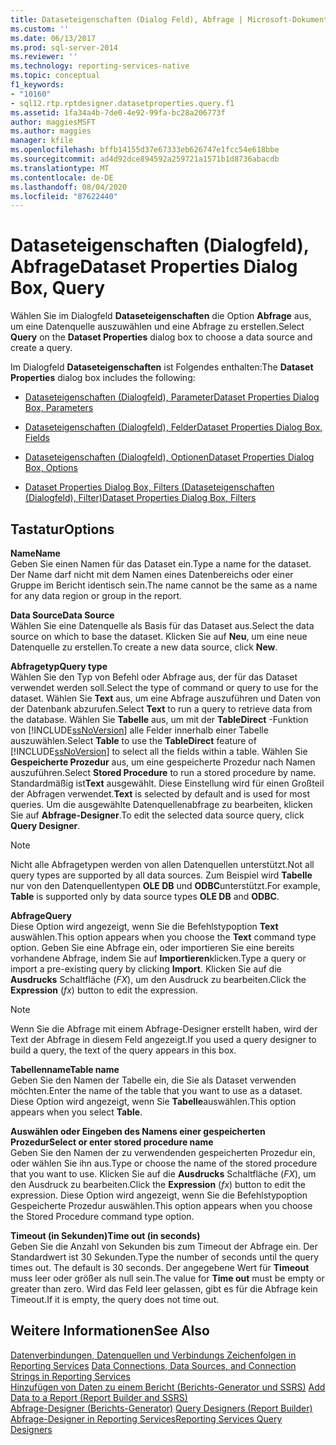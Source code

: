```yaml
---
title: Dataseteigenschaften (Dialog Feld), Abfrage | Microsoft-Dokumentation
ms.custom: ''
ms.date: 06/13/2017
ms.prod: sql-server-2014
ms.reviewer: ''
ms.technology: reporting-services-native
ms.topic: conceptual
f1_keywords:
- "10160"
- sql12.rtp.rptdesigner.datasetproperties.query.f1
ms.assetid: 1fa34a4b-7de0-4e92-99fa-bc28a206773f
author: maggiesMSFT
ms.author: maggies
manager: kfile
ms.openlocfilehash: bffb14155d37e67333eb626747e1fcc54e618bbe
ms.sourcegitcommit: ad4d92dce894592a259721a1571b1d8736abacdb
ms.translationtype: MT
ms.contentlocale: de-DE
ms.lasthandoff: 08/04/2020
ms.locfileid: "87622440"
---
```

# <a name="dataset-properties-dialog-box-query"></a><span data-ttu-id="6cd63-102">Dataseteigenschaften (Dialogfeld), Abfrage</span><span class="sxs-lookup"><span data-stu-id="6cd63-102">Dataset Properties Dialog Box, Query</span></span>
  <span data-ttu-id="6cd63-103">Wählen Sie im Dialogfeld **Dataseteigenschaften** die Option **Abfrage** aus, um eine Datenquelle auszuwählen und eine Abfrage zu erstellen.</span><span class="sxs-lookup"><span data-stu-id="6cd63-103">Select **Query** on the **Dataset Properties** dialog box to choose a data source and create a query.</span></span>  
  
 <span data-ttu-id="6cd63-104">Im Dialogfeld **Dataseteigenschaften** ist Folgendes enthalten:</span><span class="sxs-lookup"><span data-stu-id="6cd63-104">The **Dataset Properties** dialog box includes the following:</span></span>  
  
-   [<span data-ttu-id="6cd63-105">Dataseteigenschaften (Dialogfeld), Parameter</span><span class="sxs-lookup"><span data-stu-id="6cd63-105">Dataset Properties Dialog Box, Parameters</span></span>](report-data/dataset-properties-dialog-box-parameters.md)  
  
-   [<span data-ttu-id="6cd63-106">Dataseteigenschaften (Dialogfeld), Felder</span><span class="sxs-lookup"><span data-stu-id="6cd63-106">Dataset Properties Dialog Box, Fields</span></span>](../../2014/reporting-services/dataset-properties-dialog-box-fields.md)  
  
-   [<span data-ttu-id="6cd63-107">Dataseteigenschaften (Dialogfeld), Optionen</span><span class="sxs-lookup"><span data-stu-id="6cd63-107">Dataset Properties Dialog Box, Options</span></span>](../../2014/reporting-services/dataset-properties-dialog-box-options.md)  
  
-   [<span data-ttu-id="6cd63-108">Dataset Properties Dialog Box, Filters (Dataseteigenschaften (Dialogfeld), Filter)</span><span class="sxs-lookup"><span data-stu-id="6cd63-108">Dataset Properties Dialog Box, Filters</span></span>](report-data/dataset-properties-dialog-box-filters.md)  
  
## <a name="options"></a><span data-ttu-id="6cd63-109">Tastatur</span><span class="sxs-lookup"><span data-stu-id="6cd63-109">Options</span></span>  
 <span data-ttu-id="6cd63-110">**Name**</span><span class="sxs-lookup"><span data-stu-id="6cd63-110">**Name**</span></span>  
 <span data-ttu-id="6cd63-111">Geben Sie einen Namen für das Dataset ein.</span><span class="sxs-lookup"><span data-stu-id="6cd63-111">Type a name for the dataset.</span></span> <span data-ttu-id="6cd63-112">Der Name darf nicht mit dem Namen eines Datenbereichs oder einer Gruppe im Bericht identisch sein.</span><span class="sxs-lookup"><span data-stu-id="6cd63-112">The name cannot be the same as a name for any data region or group in the report.</span></span>  
  
 <span data-ttu-id="6cd63-113">**Data Source**</span><span class="sxs-lookup"><span data-stu-id="6cd63-113">**Data Source**</span></span>  
 <span data-ttu-id="6cd63-114">Wählen Sie eine Datenquelle als Basis für das Dataset aus.</span><span class="sxs-lookup"><span data-stu-id="6cd63-114">Select the data source on which to base the dataset.</span></span> <span data-ttu-id="6cd63-115">Klicken Sie auf **Neu**, um eine neue Datenquelle zu erstellen.</span><span class="sxs-lookup"><span data-stu-id="6cd63-115">To create a new data source, click **New**.</span></span>  
  
 <span data-ttu-id="6cd63-116">**Abfragetyp**</span><span class="sxs-lookup"><span data-stu-id="6cd63-116">**Query type**</span></span>  
 <span data-ttu-id="6cd63-117">Wählen Sie den Typ von Befehl oder Abfrage aus, der für das Dataset verwendet werden soll.</span><span class="sxs-lookup"><span data-stu-id="6cd63-117">Select the type of command or query to use for the dataset.</span></span> <span data-ttu-id="6cd63-118">Wählen Sie **Text** aus, um eine Abfrage auszuführen und Daten von der Datenbank abzurufen.</span><span class="sxs-lookup"><span data-stu-id="6cd63-118">Select **Text** to run a query to retrieve data from the database.</span></span> <span data-ttu-id="6cd63-119">Wählen Sie **Tabelle** aus, um mit der **TableDirect** -Funktion von [!INCLUDE[ssNoVersion](../includes/ssnoversion-md.md)] alle Felder innerhalb einer Tabelle auszuwählen.</span><span class="sxs-lookup"><span data-stu-id="6cd63-119">Select **Table** to use the **TableDirect** feature of [!INCLUDE[ssNoVersion](../includes/ssnoversion-md.md)] to select all the fields within a table.</span></span> <span data-ttu-id="6cd63-120">Wählen Sie **Gespeicherte Prozedur** aus, um eine gespeicherte Prozedur nach Namen auszuführen.</span><span class="sxs-lookup"><span data-stu-id="6cd63-120">Select **Stored Procedure** to run a stored procedure by name.</span></span> <span data-ttu-id="6cd63-121">Standardmäßig ist**Text** ausgewählt. Diese Einstellung wird für einen Großteil der Abfragen verwendet.</span><span class="sxs-lookup"><span data-stu-id="6cd63-121">**Text** is selected by default and is used for most queries.</span></span> <span data-ttu-id="6cd63-122">Um die ausgewählte Datenquellenabfrage zu bearbeiten, klicken Sie auf **Abfrage-Designer**.</span><span class="sxs-lookup"><span data-stu-id="6cd63-122">To edit the selected data source query, click **Query Designer**.</span></span>  
  
> [!NOTE]  
>  <span data-ttu-id="6cd63-123">Nicht alle Abfragetypen werden von allen Datenquellen unterstützt.</span><span class="sxs-lookup"><span data-stu-id="6cd63-123">Not all query types are supported by all data sources.</span></span> <span data-ttu-id="6cd63-124">Zum Beispiel wird **Tabelle** nur von den Datenquellentypen **OLE DB** und **ODBC**unterstützt.</span><span class="sxs-lookup"><span data-stu-id="6cd63-124">For example, **Table** is supported only by data source types **OLE DB** and **ODBC**.</span></span>  
  
 <span data-ttu-id="6cd63-125">**Abfrage**</span><span class="sxs-lookup"><span data-stu-id="6cd63-125">**Query**</span></span>  
 <span data-ttu-id="6cd63-126">Diese Option wird angezeigt, wenn Sie die Befehlstypoption **Text** auswählen.</span><span class="sxs-lookup"><span data-stu-id="6cd63-126">This option appears when you choose the **Text** command type option.</span></span> <span data-ttu-id="6cd63-127">Geben Sie eine Abfrage ein, oder importieren Sie eine bereits vorhandene Abfrage, indem Sie auf **Importieren**klicken.</span><span class="sxs-lookup"><span data-stu-id="6cd63-127">Type a query or import a pre-existing query by clicking **Import**.</span></span> <span data-ttu-id="6cd63-128">Klicken Sie auf die **Ausdrucks** Schaltfläche (*FX*), um den Ausdruck zu bearbeiten.</span><span class="sxs-lookup"><span data-stu-id="6cd63-128">Click the **Expression** (*fx*) button to edit the expression.</span></span>  
  
> [!NOTE]  
>  <span data-ttu-id="6cd63-129">Wenn Sie die Abfrage mit einem Abfrage-Designer erstellt haben, wird der Text der Abfrage in diesem Feld angezeigt.</span><span class="sxs-lookup"><span data-stu-id="6cd63-129">If you used a query designer to build a query, the text of the query appears in this box.</span></span>  
  
 <span data-ttu-id="6cd63-130">**Tabellenname**</span><span class="sxs-lookup"><span data-stu-id="6cd63-130">**Table name**</span></span>  
 <span data-ttu-id="6cd63-131">Geben Sie den Namen der Tabelle ein, die Sie als Dataset verwenden möchten.</span><span class="sxs-lookup"><span data-stu-id="6cd63-131">Enter the name of the table that you want to use as a dataset.</span></span> <span data-ttu-id="6cd63-132">Diese Option wird angezeigt, wenn Sie **Tabelle**auswählen.</span><span class="sxs-lookup"><span data-stu-id="6cd63-132">This option appears when you select **Table**.</span></span>  
  
 <span data-ttu-id="6cd63-133">**Auswählen oder Eingeben des Namens einer gespeicherten Prozedur**</span><span class="sxs-lookup"><span data-stu-id="6cd63-133">**Select or enter stored procedure name**</span></span>  
 <span data-ttu-id="6cd63-134">Geben Sie den Namen der zu verwendenden gespeicherten Prozedur ein, oder wählen Sie ihn aus.</span><span class="sxs-lookup"><span data-stu-id="6cd63-134">Type or choose the name of the stored procedure that you want to use.</span></span> <span data-ttu-id="6cd63-135">Klicken Sie auf die **Ausdrucks** Schaltfläche (*FX*), um den Ausdruck zu bearbeiten.</span><span class="sxs-lookup"><span data-stu-id="6cd63-135">Click the **Expression** (*fx*) button to edit the expression.</span></span> <span data-ttu-id="6cd63-136">Diese Option wird angezeigt, wenn Sie die Befehlstypoption Gespeicherte Prozedur auswählen.</span><span class="sxs-lookup"><span data-stu-id="6cd63-136">This option appears when you choose the Stored Procedure command type option.</span></span>  
  
 <span data-ttu-id="6cd63-137">**Timeout (in Sekunden)**</span><span class="sxs-lookup"><span data-stu-id="6cd63-137">**Time out (in seconds)**</span></span>  
 <span data-ttu-id="6cd63-138">Geben Sie die Anzahl von Sekunden bis zum Timeout der Abfrage ein. Der Standardwert ist 30 Sekunden.</span><span class="sxs-lookup"><span data-stu-id="6cd63-138">Type the number of seconds until the query times out. The default is 30 seconds.</span></span> <span data-ttu-id="6cd63-139">Der angegebene Wert für **Timeout** muss leer oder größer als null sein.</span><span class="sxs-lookup"><span data-stu-id="6cd63-139">The value for **Time out** must be empty or greater than zero.</span></span> <span data-ttu-id="6cd63-140">Wird das Feld leer gelassen, gibt es für die Abfrage kein Timeout.</span><span class="sxs-lookup"><span data-stu-id="6cd63-140">If it is empty, the query does not time out.</span></span>  
  
## <a name="see-also"></a><span data-ttu-id="6cd63-141">Weitere Informationen</span><span class="sxs-lookup"><span data-stu-id="6cd63-141">See Also</span></span>  
 <span data-ttu-id="6cd63-142">[Datenverbindungen, Datenquellen und Verbindungs Zeichenfolgen in Reporting Services](../../2014/reporting-services/data-connections-data-sources-and-connection-strings-in-reporting-services.md) </span><span class="sxs-lookup"><span data-stu-id="6cd63-142">[Data Connections, Data Sources, and Connection Strings in Reporting Services](../../2014/reporting-services/data-connections-data-sources-and-connection-strings-in-reporting-services.md) </span></span>  
 <span data-ttu-id="6cd63-143">[Hinzufügen von Daten zu einem Bericht &#40;Berichts-Generator und SSRS&#41;](report-data/report-datasets-ssrs.md) </span><span class="sxs-lookup"><span data-stu-id="6cd63-143">[Add Data to a Report &#40;Report Builder and SSRS&#41;](report-data/report-datasets-ssrs.md) </span></span>  
 <span data-ttu-id="6cd63-144">[Abfrage-Designer &#40;Berichts-Generator&#41;](../../2014/reporting-services/query-designers-report-builder.md) </span><span class="sxs-lookup"><span data-stu-id="6cd63-144">[Query Designers &#40;Report Builder&#41;](../../2014/reporting-services/query-designers-report-builder.md) </span></span>  
 [<span data-ttu-id="6cd63-145">Abfrage-Designer in Reporting Services</span><span class="sxs-lookup"><span data-stu-id="6cd63-145">Reporting Services Query Designers</span></span>](../../2014/reporting-services/reporting-services-query-designers.md)  
  
  
